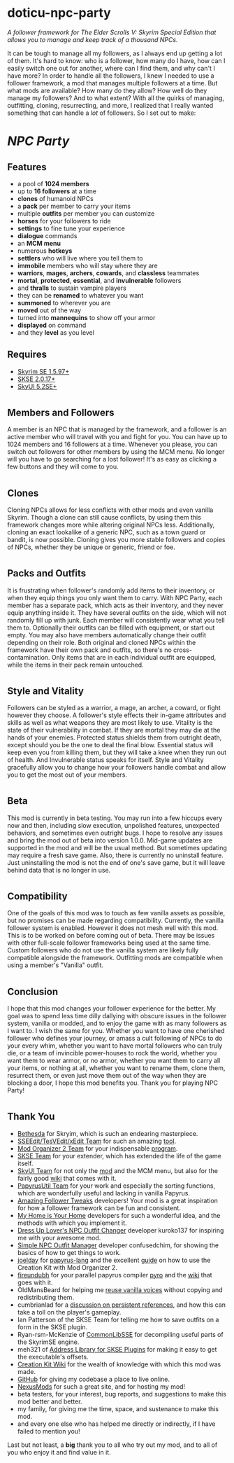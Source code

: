 # doticu-npc-party
*A follower framework for The Elder Scrolls V: Skyrim Special Edition that allows you to manage and keep track of a thousand NPCs.*

It can be tough to manage all my followers, as I always end up getting a lot of them. It's hard to know: who is a follower, how many do I have, how can I easily switch one out for another, where can I find them, and why can't I have more? In order to handle all the followers, I knew I needed to use a follower framework, a mod that manages multiple followers at a time. But what mods are available? How many do they allow? How well do they manage my followers? And to what extent? With all the quirks of managing, outfitting, cloning, resurrecting, and more, I realized that I really wanted something that can handle a *lot* of followers. So I set out to make:

# *NPC Party*

## Features
- a pool of **1024 members**
- up to **16 followers** at a time
- **clones** of humanoid NPCs
- a **pack** per member to carry your items
- multiple **outfits** per member you can customize
- **horses** for your followers to ride
- **settings** to fine tune your experience
- **dialogue** commands
- an **MCM menu**
- numerous **hotkeys**
- **settlers** who will live where you tell them to
- **immobile** members who will stay where they are
- **warriors**, **mages**, **archers**, **cowards**, and **classless** teammates
- **mortal**, **protected**, **essential**, and **invulnerable** followers
- and **thralls** to sustain vampire players
- they can be **renamed** to whatever you want
- **summoned** to wherever you are
- **moved** out of the way
- turned into **mannequins** to show off your armor
- **displayed** on command
- and they **level** as you level

## Requires
- [Skyrim SE 1.5.97+](https://store.steampowered.com/app/489830/The_Elder_Scrolls_V_Skyrim_Special_Edition/)
- [SKSE 2.0.17+](https://skse.silverlock.org/)
- [SkyUI 5.2SE+](https://www.nexusmods.com/skyrimspecialedition/mods/12604)

# 
## Members and Followers
A member is an NPC that is managed by the framework, and a follower is an active member who will travel with you and fight for you. You can have up to 1024 members and 16 followers at a time. Whenever you please, you can switch out followers for other members by using the MCM menu. No longer will you have to go searching for a lost follower! It's as easy as clicking a few buttons and they will come to you.

# 
## Clones
Cloning NPCs allows for less conflicts with other mods and even vanilla Skyrim. Though a clone can still cause conflicts, by using them this framework changes more while altering original NPCs less. Additionally, cloning an exact lookalike of a generic NPC, such as a town guard or bandit, is now possible. Cloning gives you more stable followers and copies of NPCs, whether they be unique or generic, friend or foe.

# 
## Packs and Outfits
It is frustrating when follower's randomly add items to their inventory, or when they equip things you only want them to carry. With NPC Party, each member has a separate pack, which acts as their inventory, and they never equip anything inside it. They have several outfits on the side, which will not randomly fill up with junk. Each member will consistently wear what you tell them to. Optionally their outfits can be filled with equipment, or start out empty. You may also have members automatically change their outfit depending on their role. Both original and cloned NPCs within the framework have their own pack and outfits, so there's no cross-contamination. Only items that are in each individual outfit are equipped, while the items in their pack remain untouched.

# 
## Style and Vitality
Followers can be styled as a warrior, a mage, an archer, a coward, or fight however they choose. A follower's style effects their in-game attributes and skills as well as what weapons they are most likely to use. Vitality is the state of their vulnerability in combat. If they are mortal they may die at the hands of your enemies. Protected status shields them from outright death, except should you be the one to deal the final blow. Essential status will keep even you from killing them, but they will take a knee when they run out of health. And Invulnerable status speaks for itself. Style and Vitality gracefully allow you to change how your followers handle combat and allow you to get the most out of your members.

# 
## Beta
This mod is currently in beta testing. You may run into a few hiccups every now and then, including slow execution, unpolished features, unexpected behaviors, and sometimes even outright bugs. I hope to resolve any issues and bring the mod out of beta into version 1.0.0. Mid-game updates are supported in the mod and will be the usual method. But sometimes updating may require a fresh save game. Also, there is currently no uninstall feature. Just uninstalling the mod is not the end of one's save game, but it will leave behind data that is no longer in use.

# 
## Compatibility
One of the goals of this mod was to touch as few vanilla assets as possible, but no promises can be made regarding compatibility. Currently, the vanilla follower system is enabled. However it does not mesh well with this mod. This is to be worked on before coming out of beta. There may be issues with other full-scale follower frameworks being used at the same time. Custom followers who do not use the vanilla system are likely fully compatible alongside the framework. Outfitting mods are compatible when using a member's "Vanilla" outfit.

# 
## Conclusion
I hope that this mod changes your follower experience for the better. My goal was to spend less time dilly dallying with obscure issues in the follower system, vanilla or modded, and to enjoy the game with as many followers as I want to. I wish the same for you. Whether you want to have one cherished follower who defines your journey, or amass a cult following of NPCs to do your every whim, whether you want to have mortal followers who can truly die, or a team of invincible power-houses to rock the world, whether you want them to wear armor, or no armor, whether you want them to carry all your items, or nothing at all, whether you want to rename them, clone them, resurrect them, or even just move them out of the way when they are blocking a door, I hope this mod benefits you. Thank you for playing NPC Party!

# 
## Thank You
- [Bethesda](https://bethesda.net/) for Skryim, which is such an endearing masterpiece.
- [SSEEdit/TesVEdit/xEdit Team](https://github.com/TES5Edit/TES5Edit) for such an amazing [tool](https://www.nexusmods.com/skyrimspecialedition/mods/164).
- [Mod Organizer 2 Team](https://github.com/ModOrganizer2) for your indispensable [program](https://www.nexusmods.com/skyrimspecialedition/mods/6194).
- [SKSE Team](http://skse.silverlock.org/) for your extender, which has extended the life of the game itself.
- [SkyUI Team](https://github.com/schlangster/skyui) for not only the [mod](https://www.nexusmods.com/skyrimspecialedition/mods/12604) and the MCM menu, but also for the fairly good [wiki](https://github.com/schlangster/skyui/wiki/MCM-API-Reference) that comes with it.
- [PapyrusUtil Team](https://www.nexusmods.com/skyrimspecialedition/mods/13048) for your work and especially the sorting functions, which are wonderfully useful and lacking in vanilla Papyrus.
- [Amazing Follower Tweaks](https://www.nexusmods.com/skyrimspecialedition/mods/6656) developers! Your mod is a great inspiration for how a follower framework can be fun and consistent.
- [My Home is Your Home](https://www.nexusmods.com/skyrimspecialedition/mods/20227) developers for such a wonderful idea, and the methods with which you implement it.
- [Dress Up Lover's NPC Outfit Changer](https://www.nexusmods.com/skyrimspecialedition/mods/28736) developer kuroko137 for inspiring me with your awesome mod.
- [Simple NPC Outfit Manager](https://www.nexusmods.com/skyrimspecialedition/mods/15211) developer confusedchim, for showing the basics of how to get things to work.
- [joelday](https://github.com/joelday) for [papyrus-lang](https://github.com/joelday/papyrus-lang) and the excellent [guide](https://github.com/joelday/papyrus-lang/wiki/Using-Mod-Organizer-2) on how to use the Creation Kit with Mod Organizer 2.
- [fireundubh](https://github.com/fireundubh) for your parallel papyrus compiler [pyro](https://github.com/fireundubh/pyro) and the [wiki](https://wiki.fireundubh.com/pyro) that goes with it.
- OldMansBeard for helping me [reuse vanilla voices](https://forums.nexusmods.com/index.php?/topic/8223653-reusing-voice-files/) without copying and redistributing them.
- cumbrianlad for a [discussion on persistent references](https://forums.nexusmods.com/index.php?/topic/8082738-is-512-persistent-actor-references-bad/), and how this can take a toll on the player's gameplay.
- Ian Patterson of the SKSE Team for telling me how to save outfits on a form in the SKSE plugin.
- Ryan-rsm-McKenzie of [CommonLibSSE](https://github.com/Ryan-rsm-McKenzie/CommonLibSSE) for decompiling useful parts of the SkyrimSE engine.
- meh321 of [Address Library for SKSE Plugins](https://www.nexusmods.com/skyrimspecialedition/mods/32444) for making it easy to get the executable's offsets.
- [Creation Kit Wiki](https://www.creationkit.com/index.php?title=Main_Page) for the wealth of knowledge with which this mod was made.
- [GitHub](https://github.com) for giving my codebase a place to live online.
- [NexusMods](https://www.nexusmods.com/) for such a great site, and for hosting my mod!
- beta testers, for your interest, bug reports, and suggestions to make this mod better and better.
- my family, for giving me the time, space, and sustenance to make this mod.
- and every one else who has helped me directly or indirectly, if I have failed to mention you!

Last but not least, a **big** thank you to all who try out my mod, and to all of you who enjoy it and find value in it.
